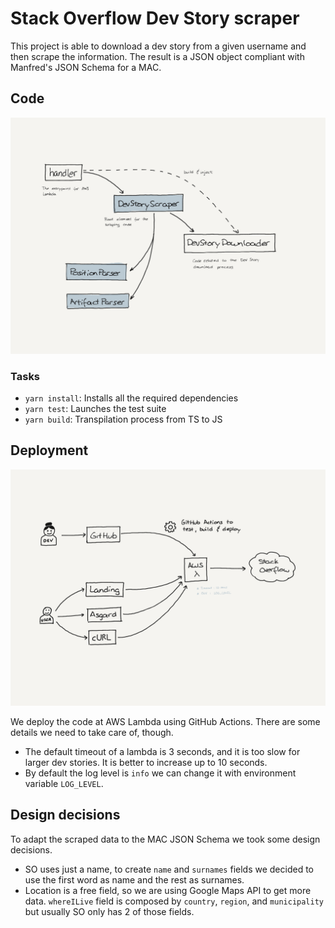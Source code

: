 # Stack Overflow Dev Story scraper

This project is able to download a dev story from a given username and then scrape the information. The result is a JSON object compliant with Manfred's JSON Schema for a MAC.

## Code

![Code organization](doc/assets/code-organization.png)

### Tasks

* `yarn install`: Installs all the required dependencies
* `yarn test`: Launches the test suite
* `yarn build`: Transpilation process from TS to JS

## Deployment

![Components architecture](doc/assets/components-architecture.png)

We deploy the code at AWS Lambda using GitHub Actions. There are some details we need to take care of, though.
* The default timeout of a lambda is 3 seconds, and it is too slow for larger dev stories. It is better to increase up to 10 seconds.
* By default the log level is `info` we can change it with environment variable `LOG_LEVEL`.

## Design decisions

To adapt the scraped data to the MAC JSON Schema we took some design decisions.
* SO uses just a name, to create `name` and `surnames` fields we decided to use the first word as name and the rest as surnames.
* Location is a free field, so we are using Google Maps API to get more data. `whereILive` field is composed by `country`, `region`, and `municipality` but usually SO only has 2 of those fields.
